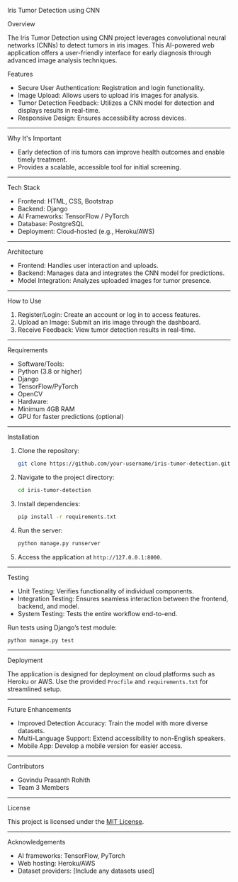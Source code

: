   Iris Tumor Detection using CNN

  Overview

The  Iris Tumor Detection using CNN  project leverages convolutional neural networks (CNNs) to detect tumors in iris images. This AI-powered web application offers a user-friendly interface for early diagnosis through advanced image analysis techniques.

  Features
-  Secure User Authentication:  Registration and login functionality.
-  Image Upload:  Allows users to upload iris images for analysis.
-  Tumor Detection Feedback:  Utilizes a CNN model for detection and displays results in real-time.
-  Responsive Design:  Ensures accessibility across devices.

---

  Why It's Important
- Early detection of iris tumors can improve health outcomes and enable timely treatment.
- Provides a scalable, accessible tool for initial screening.

---

  Tech Stack

-  Frontend:  HTML, CSS, Bootstrap
-  Backend:  Django
-  AI Frameworks:  TensorFlow / PyTorch
-  Database:  PostgreSQL
-  Deployment:  Cloud-hosted (e.g., Heroku/AWS)

---

  Architecture

-  Frontend:  Handles user interaction and uploads.
-  Backend:  Manages data and integrates the CNN model for predictions.
-  Model Integration:  Analyzes uploaded images for tumor presence.

---

  How to Use

1.  Register/Login:  Create an account or log in to access features.
2.  Upload an Image:  Submit an iris image through the dashboard.
3.  Receive Feedback:  View tumor detection results in real-time.

---

  Requirements

-  Software/Tools:  
  - Python (3.8 or higher)
  - Django
  - TensorFlow/PyTorch
  - OpenCV
-  Hardware: 
  - Minimum 4GB RAM
  - GPU for faster predictions (optional)

---

  Installation

1. Clone the repository:
   ```bash
   git clone https://github.com/your-username/iris-tumor-detection.git
   ```
2. Navigate to the project directory:
   ```bash
   cd iris-tumor-detection
   ```
3. Install dependencies:
   ```bash
   pip install -r requirements.txt
   ```
4. Run the server:
   ```bash
   python manage.py runserver
   ```
5. Access the application at `http://127.0.0.1:8000`.

---

  Testing

-  Unit Testing:  Verifies functionality of individual components.
-  Integration Testing:  Ensures seamless interaction between the frontend, backend, and model.
-  System Testing:  Tests the entire workflow end-to-end.

Run tests using Django’s test module:
```bash
python manage.py test
```

---

  Deployment

The application is designed for deployment on cloud platforms such as Heroku or AWS. Use the provided `Procfile` and `requirements.txt` for streamlined setup.

---

  Future Enhancements

-  Improved Detection Accuracy:  Train the model with more diverse datasets.
-  Multi-Language Support:  Extend accessibility to non-English speakers.
-  Mobile App:  Develop a mobile version for easier access.

---

  Contributors

- Govindu Prasanth Rohith 
- Team 3 Members

---

  License

This project is licensed under the [MIT License](LICENSE).

---

  Acknowledgements

- AI frameworks: TensorFlow, PyTorch
- Web hosting: Heroku/AWS
- Dataset providers: [Include any datasets used]
